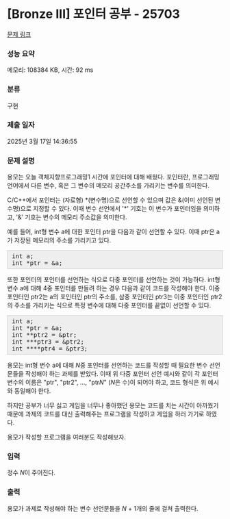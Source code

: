 # [Bronze III] 포인터 공부 - 25703 

[문제 링크](https://www.acmicpc.net/problem/25703) 

### 성능 요약

메모리: 108384 KB, 시간: 92 ms

### 분류

구현

### 제출 일자

2025년 3월 17일 14:36:55

### 문제 설명

<p>용모는 오늘 객체지향프로그래밍1 시간에 포인터에 대해 배웠다. 포인터란, 프로그래밍 언어에서 다른 변수, 혹은 그 변수의 메모리 공간주소를 가리키는 변수를 의미한다.</p>

<p>C/C++에서 포인터는 (자료형) *(변수명)으로 선언할 수 있으며 값은 &(이미 선언된 변수명)으로 지정할 수 있다. 이때 변수 선언에서 '*' 기호는 이 변수가 포인터임을 의미하고, '&' 기호는 변수의 메모리 주소값을 의미한다.</p>

<p>예를 들어, int형 변수 a에 대한 포인터 ptr을 다음과 같이 선언할 수 있다. 이때 ptr은 a가 저장된 메모리의 주소를 가리키고 있다.</p>

<pre style="background: rgb(238, 238, 238); border: 1px solid rgb(204, 204, 204); padding: 5px 10px;">int a;
int *ptr = &a;</pre>

<p>또한 포인터의 포인터를 선언하는 식으로 다중 포인터를 선언하는 것이 가능하다. int형 변수 a에 대해 4중 포인터를 만들려 하는 경우 다음과 같이 코드를 작성해야 한다. 이중 포인터인 ptr2는 a의 포인터인 ptr의 주소를, 삼중 포인터인 ptr3는 이중 포인터인 ptr2의 주소를 가리키는 식으로 특정 변수에 대해 다중 포인터를 끝없이 선언할 수 있다.</p>

<pre style="background: rgb(238, 238, 238); border: 1px solid rgb(204, 204, 204); padding: 5px 10px;">int a;
int *ptr = &a;
int **ptr2 = &ptr;
int ***ptr3 = &ptr2;
int ****ptr4 = &ptr3;</pre>

<p>용모는 int형 변수 a에 대해 <em>N</em>중 포인터를 선언하는 코드를 작성할 때 필요한 변수 선언문들을 작성해야 하는 과제를 받았다. 이때 위 다중 포인터 선언 예시와 같이 각 포인터 변수의 이름은 "ptr", "ptr2", ..., "ptr<em>N</em>" (<em>N</em>은 수)이 되어야 하고, 코드 형식은 위 예시와 동일해야 한다.</p>

<p>하지만 공부가 너무 싫고 게임을 너무나 좋아했던 용모는 코드를 치는 시간이 아까웠기 때문에 과제의 코드를 대신 출력해주는 프로그램을 작성하고 게임을 하러 가기로 하였다.</p>

<p>용모가 작성할 프로그램을 여러분도 작성해보자.</p>

### 입력 

 <p>정수 <em>N</em>이 주어진다.</p>

### 출력 

 <p>용모가 과제로 작성해야 하는 변수 선언문들을 <em>N</em> + 1개의 줄에 걸쳐 출력한다.</p>

